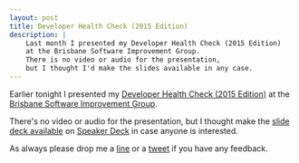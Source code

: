 ```yaml
---
layout: post
title: Developer Health Check (2015 Edition)
description: |
    Last month I presented my Developer Health Check (2015 Edition)
    at the Brisbane Software Improvement Group.
    There is no video or audio for the presentation,
    but I thought I'd make the slides available in any case.
---
```


Earlier tonight I presented my
[Developer Health Check (2015 Edition)](http://www.meetup.com/Brisbane-Software-Improvement-Group/events/220574022/)
at the
[Brisbane Software Improvement Group](http://www.meetup.com/Brisbane-Software-Improvement-Group/).

There's no video or audio for the presentation, but I thought make the
[slide deck available](https://speakerdeck.com/todthomson/developer-health-check-2015-edition)
on
[Speaker Deck](https://speakerdeck.com/)
in case anyone is interested.

As always please drop me a
[line](mailto:tod@todthomson.com)
or a
[tweet](https://twitter.com/todthomson)
if you have any feedback.
